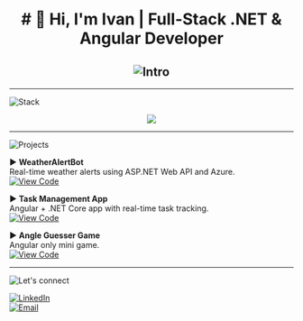 <h1 align="center"># 👋 Hi, I'm Ivan | Full-Stack .NET & Angular Developer </h1> 

<h2 align="center"><img src="https://readme-typing-svg.herokuapp.com?font=Fira+Code&duration=3000&pause=3000&color=BB02F7&width=750&lines=🚀+Building+scalable+web+apps+with+ASP.NET,+Angular+and+Azure" alt="Intro" /></h2>

---
<img src="https://readme-typing-svg.herokuapp.com?font=Fira+Code&pause=1000&color=38F7D0&width=200&lines=🔥+Tech+Stack" alt="Stack" /> 
<p align="center">  
  <img src="https://skillicons.dev/icons?i=dotnet,cs,angular,ts,bots,azure,github,gitlab,docker,visualstudio,postman" />  
</p>

---

<img src="https://readme-typing-svg.herokuapp.com?font=Fira+Code&pause=1000&color=38F7D0&width=435&lines=🌟+Featured+Projects" alt="Projects" />

▶ **WeatherAlertBot**  
Real-time weather alerts using ASP.NET Web API and Azure.  
[![View Code](https://img.shields.io/badge/Code-WeatherAlertBot-blue)](https://github.com/ivandev400/WeatherAlertBot)

▶ **Task Management App**  
Angular + .NET Core app with real-time task tracking.  
[![View Code](https://img.shields.io/badge/Code-TaskApp-green)](https://github.com/ivandev400/AngulaToDo)

▶ **Angle Guesser Game**  
Angular only mini game.  
[![View Code](https://img.shields.io/badge/Code-AngleGuesser-green)](https://github.com/ivandev400/AngleGuesser)


---
<img src="https://readme-typing-svg.herokuapp.com?font=Fira+Code&pause=1000&color=38F7D0&width=435&lines=📫+Let's+Connect" alt="Let's connect" /> 

[![LinkedIn](https://img.shields.io/badge/LinkedIn-Ivan_Semenets-0077B5?logo=linkedin)](https://linkedin.com/in/ivan-semenets-23b8372b4/)  
[![Email](https://img.shields.io/badge/Email-ivan.g.sem@gmail.com-D14836?logo=gmail)](mailto:ivan.g.sem@gmail.com)

